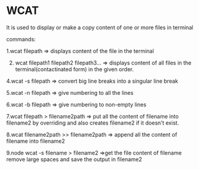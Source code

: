 # WCAT
It is used to display or make a copy content of one or more files in terminal

commands:

1.wcat filepath => displays content of the file in the terminal

2. wcat filepath1 filepath2 filepath3... => displays content of all files in the terminal(contactinated form) in the given order.
  
4.wcat -s filepath => convert big line breaks into a singular line break

5.wcat -n filepath => give numbering to all the lines

6.wcat -b filepath => give numbering to non-empty lines

7.wcat filepath > filename2path => put all the content of filename into filename2 by overriding and also creates filename2 if it doesn't exist.

8.wcat filename2path >> filename2path => append all the content of filename into filename2

9.node wcat -s filename > filename2 =>get the file content of filename remove large spaces and save the output in filename2

